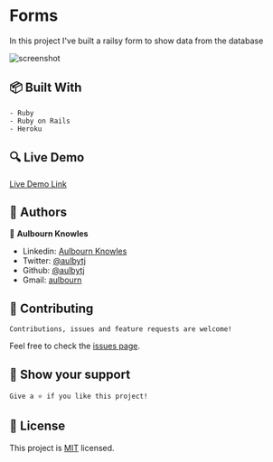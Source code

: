 # Forms

In this project I've built a railsy form to show data from the database

![screenshot](./app/assets/images/screenshot.png)

## :package: Built With

    - Ruby
    - Ruby on Rails
    - Heroku

## :mag: Live Demo

[Live Demo Link](https://fierce-atoll-94165.herokuapp.com/)

## :busts_in_silhouette: Authors

👤 **Aulbourn Knowles**

- Linkedin: [Aulbourn Knowles](https://www.linkedin.com/in/aulbourn-knowles)
- Twitter: [@aulbytj](https://twitter.com/aulbytj)
- Github: [@aulbytj](https://github.com/aulbytj)
- Gmail: [aulbourn](mailto:aulbourn@gmail.com)

## 🤝 Contributing

    Contributions, issues and feature requests are welcome!

Feel free to check the [issues page](https://github.com/aulbytj/RailsReFormer/issues).

## :star2: Show your support

    Give a ⭐️ if you like this project!

## 📝 License

This project is [MIT](lic.url) licensed.
